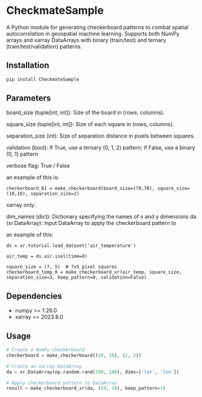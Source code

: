 # CheckmateSample

A Python module for generating checkerboard patterns to combat spatial autocorrelation in geospatial machine learning. Supports both NumPy arrays and xarray DataArrays with binary (train/test) and ternary (train/test/validation) patterns.

## Installation

```bash
pip install CheckmateSample
```

## Parameters 

board_size (tuple[int, int]): Size of the board in (rows, columns).

square_size (tuple[int, int]): Size of each square in (rows, columns).

separation_size (int): Size of separation distance in pixels between squares.

validation (bool): If True, use a ternary (0, 1, 2) pattern; if False, use a binary (0, 1) pattern

verbose flag: True / False 

an example of this is:

```
checkerboard_01 = make_checkerboard(board_size=(70,70), square_size=(10,10), separation_size=2)
```

xarray only:

dim_names (dict): Dictionary specifying the names of x and y dimensions
da (xr.DataArray): Input DataArray to apply the checkerboard pattern to

an example of this:


```
ds = xr.tutorial.load_dataset('air_temperature')

air_temp = ds.air.isel(time=0)

square_size = (7, 5)  # 7x5 pixel squares
checkerboard_temp_0 = make_checkerboard_xr(air_temp, square_size, separation_size=3, keep_pattern=0, validation=False)
```

## Dependencies

- numpy >= 1.26.0
- xarray >= 2023.8.0

## Usage

```python
# Create a NumPy checkerboard
checkerboard = make_checkerboard((10, 10), (2, 2))

# Create an xarray DataArray
da = xr.DataArray(np.random.rand(100, 100), dims=['lat', 'lon'])

# Apply checkerboard pattern to DataArray
result = make_checkerboard_xr(da, (10, 10), keep_pattern=1)
```
